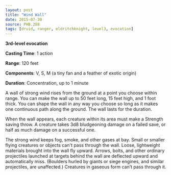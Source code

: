 ```yaml
---
layout: post
title: "Wind Wall"
date: 2015-07-30
source: PHB.288
tags: [druid, ranger, eldritchknight, level3, evocation]
---
```


**3rd-level evocation**

**Casting Time**: 1 action

**Range**: 120 feet

**Components**: V, S, M (a tiny fan and a feather of exotic origin)

**Duration**: Concentration, up to 1 minute

A wall of strong wind rises from the ground at a point you choose within range. You can make the wall up to 50 feet long, 15 feet high, and 1 foot thick. You can shape the wall in any way you choose so long as it makes one continuous path along the ground. The wall lasts for the duration.

When the wall appears, each creature within its area must make a Strength saving throw. A creature takes 3d8 bludgeoning damage on a failed save, or half as much damage on a successful one.

The strong wind keeps fog, smoke, and other gases at bay. Small or smaller flying creatures or objects can't pass through the wall. Loose, lightweight materials brought into the wall fly upward. Arrows, bolts, and other ordinary projectiles launched at targets behind the wall are deflected upward and automatically miss. (Boulders hurled by giants or siege engines, and similar projectiles, are unaffected.) Creatures in gaseous form can’t pass through it.

